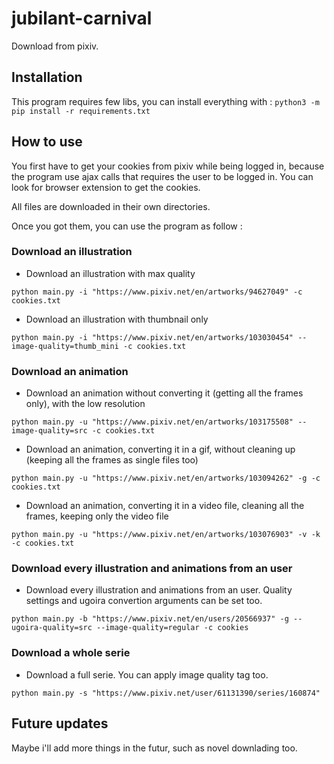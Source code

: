 # jubilant-carnival
Download from pixiv.

## Installation

This program requires few libs, you can install everything with :
`python3 -m pip install -r requirements.txt`

## How to use

You first have to get your cookies from pixiv while being logged in, because the program use ajax calls that requires the user to be logged in. You can look for browser extension to get the cookies.

All files are downloaded in their own directories.

Once you got them, you can use the program as follow :

### Download an illustration

* Download an illustration with max quality

`python main.py -i "https://www.pixiv.net/en/artworks/94627049" -c cookies.txt`

* Download an illustration with thumbnail only

`python main.py -i "https://www.pixiv.net/en/artworks/103030454" --image-quality=thumb_mini -c cookies.txt`

### Download an animation

* Download an animation without converting it (getting all the frames only), with the low resolution

`python main.py -u "https://www.pixiv.net/en/artworks/103175508" --image-quality=src -c cookies.txt`

* Download an animation, converting it in a gif, without cleaning up (keeping all the frames as single files too)

`python main.py -u "https://www.pixiv.net/en/artworks/103094262" -g -c cookies.txt`

* Download an animation, converting it in a video file, cleaning all the frames, keeping only the video file

`python main.py -u "https://www.pixiv.net/en/artworks/103076903" -v -k -c cookies.txt`

### Download every illustration and animations from an user

* Download every illustration and animations from an user. Quality settings and ugoira convertion arguments can be set too. 

`python main.py -b "https://www.pixiv.net/en/users/20566937" -g --ugoira-quality=src --image-quality=regular -c cookies`

### Download a whole serie

* Download a full serie. You can apply image quality tag too.

`python main.py -s "https://www.pixiv.net/user/61131390/series/160874"`

## Future updates

Maybe i'll add more things in the futur, such as novel downlading too.


